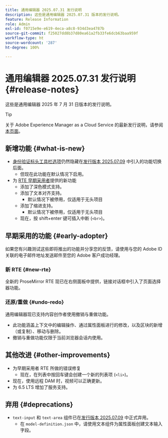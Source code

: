 ```yaml
---
title: 通用编辑器 2025.07.31 发行说明
description: 这些是通用编辑器 2025.07.31 版本的发行说明。
feature: Release Information
role: Admin
exl-id: f0715e9e-e619-4eca-a8c8-934d3ea4787b
source-git-commit: f25027dd8b37d80ea61a2fb33fe6dcb63baa959f
workflow-type: ht
source-wordcount: '287'
ht-degree: 100%

---
```


# 通用编辑器 2025.07.31 发行说明 {#release-notes}

这些是通用编辑器 2025 年 7 月 31 日版本的发行说明。

>[!TIP]
>
>关于 Adobe Experience Manager as a Cloud Service 的最新发行说明，请参阅[本页面](/help/release-notes/release-notes-cloud/release-notes-current.md)。

## 新增功能 {#what-is-new}

* [身份验证标头工具栏选项](/help/sites-cloud/authoring/universal-editor/navigation.md#autentication-settings)仍然隐藏在[发行版本 2025.07.09](/help/release-notes/universal-editor/2025/2025-07-09.md) 中引入的功能切换后面。
   * 但现在此功能在默认情况下启用。
* 为 [RTE 早期采用者](#new-rte)提供的新功能
   * 添加了深色模式支持。
   * 添加了文本对齐支持。
      * 默认情况下被停用，仅适用于无头项目
   * 添加了缩进支持。
      * 默认情况下被停用，仅适用于无头项目
   * 现在，按 shift+enter 键可插入中断 (`<br>`)。

## 早期采用的功能 {#early-adopter}

如果您有兴趣测试这些即将推出的功能并分享您的反馈，请使用与您的 Adobe ID 关联的电子邮件地址发送邮件至您的 Adobe 客户成功经理。

### 新 RTE {#new-rte}

全新的 ProseMirror RTE 现已在右侧面板中提供，链接对话框中引入了页面选择器功能。

### 还原/重做 {#undo-redo}

通用编辑器现已支持内容创作者使用撤销与重做功能。

* 此功能涵盖上下文中的编辑操作、通过属性面板进行的修改，以及区块的新增（或复制）、移动与删除。
* 撤销与重做功能仅限于当前浏览器会话内使用。

## 其他改进 {#other-improvements}

* 为早期采用者 RTE 所做的错误修复
   * 现在，在列表中按回车键会创建一个新的列表项 (`<li>`)。
* 现在，使用远程 DAM 时，视频可以正确更新。
* 为 6.5 LTS 增加了服务支持。

## 弃用 {#deprecations}

* `text-input` 和 `text-area` 组件已在[发行版本 2025.07.09](/help/release-notes/universal-editor/2025/2025-07-09.md) 中正式弃用。
   * 在 `model-definition.json` 中，请使用文本组件为属性面板创建文本输入字段。
